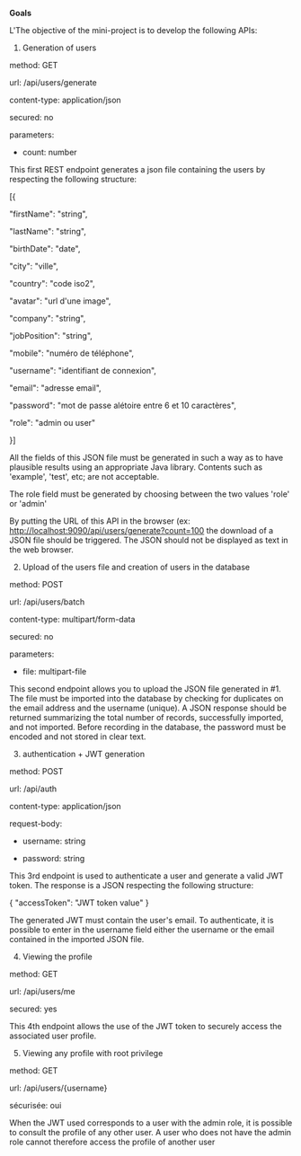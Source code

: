**Goals**

L&#39;The objective of the mini-project is to develop the following APIs:

1. Generation of users

method: GET

url: /api/users/generate

content-type: application/json

secured: no

parameters:

- count: number

This first REST endpoint generates a json file containing the users by respecting the following structure:

[{

  &quot;firstName&quot;: &quot;string&quot;,

 &quot;lastName&quot;: &quot;string&quot;,

 &quot;birthDate&quot;: &quot;date&quot;,

 &quot;city&quot;: &quot;ville&quot;,

 &quot;country&quot;: &quot;code iso2&quot;,

 &quot;avatar&quot;: &quot;url d&#39;une image&quot;,

 &quot;company&quot;: &quot;string&quot;,

 &quot;jobPosition&quot;: &quot;string&quot;,

 &quot;mobile&quot;: &quot;numéro de téléphone&quot;,

 &quot;username&quot;: &quot;identifiant de connexion&quot;,

 &quot;email&quot;: &quot;adresse email&quot;,

 &quot;password&quot;: &quot;mot de passe alétoire entre 6 et 10 caractères&quot;,

 &quot;role&quot;: &quot;admin ou user&quot;

}]

All the fields of this JSON file must be generated in such a way as to have plausible results using an appropriate Java library. Contents such as 'example', 'test', etc; are not acceptable.

The role field must be generated by choosing between the two values 'role' or 'admin'

By putting the URL of this API in the browser (ex: [http://localhost:9090/api/users/generate?count=100](http://localhost:9090/api/users/generate?count=100) the download of a JSON file should be triggered. The JSON should not be displayed as text in the web browser.

2. Upload of the users file and creation of users in the database

method: POST

url: /api/users/batch

content-type: multipart/form-data

secured: no

parameters:

- file: multipart-file

This second endpoint allows you to upload the JSON file generated in #1. The file must be imported into the database by checking for duplicates on the email address and the username (unique). A JSON response should be returned summarizing the total number of records, successfully imported, and not imported. Before recording in the database, the password must be encoded and not stored in clear text.

3. authentication + JWT generation

method: POST

url: /api/auth

content-type: application/json

request-body:

- username: string

- password: string

This 3rd endpoint is used to authenticate a user and generate a valid JWT token. The response is a JSON respecting the following structure:

{ &quot;accessToken&quot;: &quot;JWT token value&quot; }

The generated JWT must contain the user's email. To authenticate, it is possible to enter in the username field either the username or the email contained in the imported JSON file.

4. Viewing the profile

method: GET

url: /api/users/me

secured: yes

This 4th endpoint allows the use of the JWT token to securely access the associated user profile.

5. Viewing any profile with root privilege 

method: GET

url: /api/users/{username}

sécurisée: oui

When the JWT used corresponds to a user with the admin role, it is possible to consult the profile of any other user. A user who does not have the admin role cannot therefore access the profile of another user
